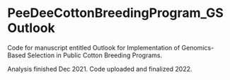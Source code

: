 # PeeDeeCottonBreedingProgram_GSOutlook
Code for manuscript entitled Outlook for Implementation of Genomics-Based Selection in Public Cotton Breeding Programs.

Analysis finished Dec 2021. Code uploaded and finalized 2022.
